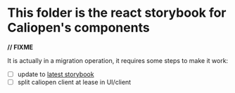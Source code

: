 # This folder is the react storybook for Caliopen's components

**// FIXME**

It is actually in a migration operation, it requires some steps to make it work:

* [ ] update to [latest storybook](https://storybook.js.org/basics/guide-react/)
* [ ] split caliopen client at lease in UI/client
